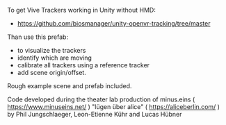 To get Vive Trackers working in Unity without HMD:
- https://github.com/biosmanager/unity-openvr-tracking/tree/master

Than use this prefab:
- to visualize the trackers
- identify which are moving
- calibrate all trackers using a reference tracker
- add scene origin/offset.

Rough example scene and prefab included.

Code developed during the theater lab production of minus.eins ( https://www.minuseins.net/ ) "lügen über alice" ( https://aliceberlin.com/ ) by Phil Jungschlaeger, Leon-Etienne Kühr and Lucas Hübner
